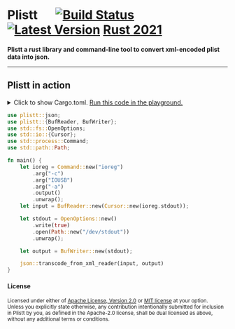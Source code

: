 # Plistt &emsp; [![Build Status]][actions] [![Latest Version]][crates.io] [Rust 2021][Rust 1.67]

[Build Status]: https://img.shields.io/github/actions/workflow/status/poemscodes/plistt/ci.yml?branch=doctor
[actions]: https://github.com/poemscodes/plistt/actions?query=branch%3Adoctor
[Latest Version]: https://img.shields.io/crates/v/plistt.svg
[crates.io]: https://crates.io/crates/plistt
[Rust 1.67]: https://blog.rust-lang.org/2023/02/09/Rust-1.67.1.html

**Plistt a rust library and command-line tool to convert xml-encoded plist data into json.**

---

## Plistt in action

<details>
<summary>
Click to show Cargo.toml.
<a href="https://play.rust-lang.org/?edition=2018&gist=bbdb7600190a81b1b34d170346e6db19" target="_blank">Run this code in the playground.</a>
</summary>

```toml
[dependencies]

plistt = { version = "0.1.0" }
```

</details>
<p></p>

```rust
use plistt::json;
use plistt::{BufReader, BufWriter};
use std::fs::OpenOptions;
use std::io::{Cursor};
use std::process::Command;
use std::path::Path;

fn main() {
    let ioreg = Command::new("ioreg")
        .arg("-c")
        .arg("IOUSB")
        .arg("-a")
        .output()
        .unwrap();
    let input = BufReader::new(Cursor::new(ioreg.stdout));

    let stdout = OpenOptions::new()
        .write(true)
        .open(Path::new("/dev/stdout"))
        .unwrap();

    let output = BufWriter::new(stdout);

    json::transcode_from_xml_reader(input, output)
}
```

#### License

<sup>
Licensed under either of <a href="LICENSE-APACHE">Apache License, Version
2.0</a> or <a href="LICENSE-MIT">MIT license</a> at your option.
</sup>

<br>

<sub>
Unless you explicitly state otherwise, any contribution intentionally submitted
for inclusion in Plistt by you, as defined in the Apache-2.0 license, shall be
dual licensed as above, without any additional terms or conditions.
</sub>
